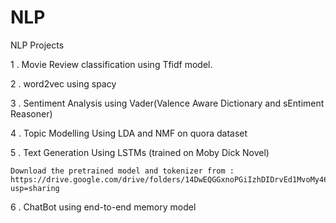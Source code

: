 # NLP
NLP Projects

1 . Movie Review classification using Tfidf model.

2 . word2vec using spacy

3 . Sentiment Analysis using Vader(Valence Aware Dictionary and sEntiment Reasoner)

4 . Topic Modelling Using LDA and NMF on quora dataset

5 . Text Generation Using LSTMs (trained on Moby Dick Novel)
    
    Download the pretrained model and tokenizer from : https://drive.google.com/drive/folders/14DwEQGGxnoPGiIzhDIDrvEd1MvoMy46u?usp=sharing

6 . ChatBot using end-to-end memory model
